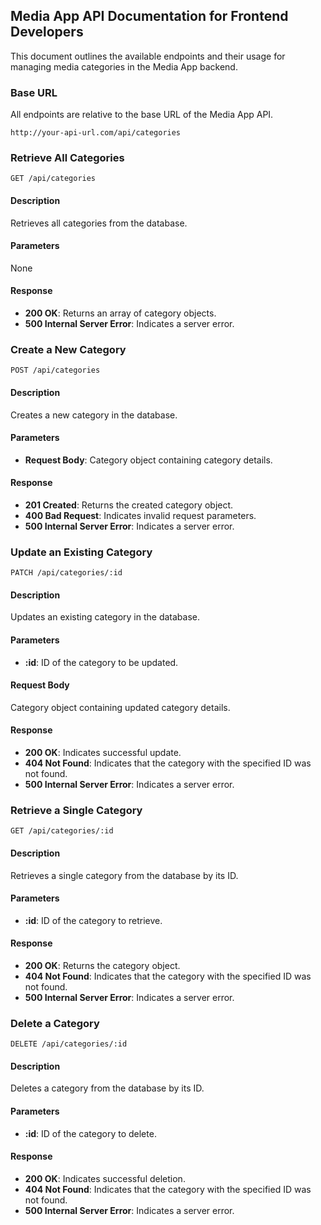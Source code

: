 

## Media App API Documentation for Frontend Developers

This document outlines the available endpoints and their usage for managing media categories in the Media App backend.

### Base URL

All endpoints are relative to the base URL of the Media App API.

```
http://your-api-url.com/api/categories
```

### Retrieve All Categories

```
GET /api/categories
```

#### Description

Retrieves all categories from the database.

#### Parameters

None

#### Response

- **200 OK**: Returns an array of category objects.
- **500 Internal Server Error**: Indicates a server error.

### Create a New Category

```
POST /api/categories
```

#### Description

Creates a new category in the database.

#### Parameters

- **Request Body**: Category object containing category details.

#### Response

- **201 Created**: Returns the created category object.
- **400 Bad Request**: Indicates invalid request parameters.
- **500 Internal Server Error**: Indicates a server error.

### Update an Existing Category

```
PATCH /api/categories/:id
```

#### Description

Updates an existing category in the database.

#### Parameters

- **:id**: ID of the category to be updated.

#### Request Body

Category object containing updated category details.

#### Response

- **200 OK**: Indicates successful update.
- **404 Not Found**: Indicates that the category with the specified ID was not found.
- **500 Internal Server Error**: Indicates a server error.

### Retrieve a Single Category

```
GET /api/categories/:id
```

#### Description

Retrieves a single category from the database by its ID.

#### Parameters

- **:id**: ID of the category to retrieve.

#### Response

- **200 OK**: Returns the category object.
- **404 Not Found**: Indicates that the category with the specified ID was not found.
- **500 Internal Server Error**: Indicates a server error.

### Delete a Category

```
DELETE /api/categories/:id
```

#### Description

Deletes a category from the database by its ID.

#### Parameters

- **:id**: ID of the category to delete.

#### Response

- **200 OK**: Indicates successful deletion.
- **404 Not Found**: Indicates that the category with the specified ID was not found.
- **500 Internal Server Error**: Indicates a server error.

